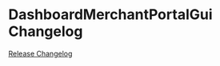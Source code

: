 # DashboardMerchantPortalGui Changelog

[Release Changelog](https://github.com/spryker/dashboard-merchant-portal-gui/releases)
